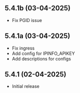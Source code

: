 ## 5.4.1b (03-04-2025)

- Fix PGID issue

## 5.4.1a (03-04-2025)

- Fix ingress
- Add config for IPINFO_APIKEY
- Add descriptions for configs

## 5.4.1 (02-04-2025)

- Initial release
